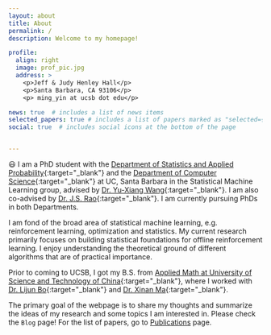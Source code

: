 ```yaml
---
layout: about
title: About
permalink: /
description: Welcome to my homepage!

profile:
  align: right
  image: prof_pic.jpg
  address: >
    <p>Jeff & Judy Henley Hall</p>
    <p>Santa Barbara, CA 93106</p>
    <p> ming_yin at ucsb dot edu</p>

news: true  # includes a list of news items
selected_papers: true # includes a list of papers marked as "selected={true}"
social: true  # includes social icons at the bottom of the page


---
```


 :smiley: I am a PhD student with the [Department of Statistics and Applied Probability](https://www.pstat.ucsb.edu/){:target="\_blank"} and the [Department of Computer Science](https://www.cs.ucsb.edu/){:target="\_blank"} at UC, Santa Barbara in the Statistical Machine Learning group, advised by [Dr. Yu-Xiang Wang](https://sites.cs.ucsb.edu/~yuxiangw/){:target="\_blank"}. I am also co-advised by [Dr. J.S. Rao](http://staff.ustc.edu.cn/~xinan/index_en.html){:target="\_blank"}. I am currently pursuing PhDs in both Departments.  

I am fond of the broad area of statistical machine learning, e.g. reinforcement learning, optimization and statistics. My current research primarily focuses on building statistical foundations for offline reinforcement learning. I enjoy understanding the theoretical ground of different algorithms that are of practical importance.

Prior to coming to UCSB, I got my B.S. from [Applied Math at 
University of Science and Technology of China](http://math.ustc.edu.cn/ENGLISH/list.htm){:target="\_blank"}, where I worked with [Dr. Lijun Bo](http://staff.ustc.edu.cn/~lijunbo/){:target="\_blank"} and [Dr. Xinan Ma](http://staff.ustc.edu.cn/~xinan/Publications_en.html){:target="\_blank"}.

The primary goal of the webpage is to share my thoughts and summarize the ideas of my research and some topics I am interested in. Please check the `Blog` page! For the list of papers, go to [Publications](/publications) page.










